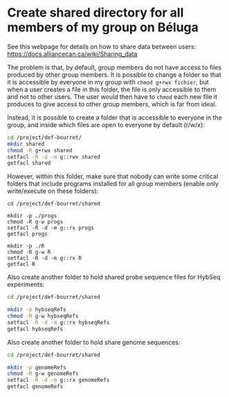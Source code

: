 # Create shared directory for all members of my group on Béluga

See this webpage for details on how to share data between users: https://docs.alliancecan.ca/wiki/Sharing_data

The problem is that, by default, group members do not have access to files produced by other group members. It is possible to change a folder so that it is accessible by everyone in my group with `chmod g+rwx fichier`, but when a user creates a file in this folder, the file is only accessible to them and not to other users. The user would then have to `chmod` each new file it produces to give access to other group members, which is far from ideal.

Instead, it is possible to create a folder that is accessible to everyone in the group, and inside which files are open to everyone by default (r/w/x):
```bash
cd /project/def-bourret/
mkdir shared
chmod -R g+rwx shared
setfacl -R -d -m g::rwx shared
getfacl shared

```

However, within this folder, make sure that nobody can write some critical folders that include programs installed for all group members (enable only write/execute on these folders):
```
cd /project/def-bourret/shared

mkdir -p ./progs
chmod -R g-w progs
setfacl -R -d -m g::rx progs
getfacl progs

mkdir -p ./R
chmod -R g-w R
setfacl -R -d -m g::rx R
getfacl R

```

Also create another folder to hold shared probe sequence files for HybSeq experiments:
```bash
cd /project/def-bourret/shared

mkdir -p hybseqRefs
chmod -R g-w hybseqRefs
setfacl -R -d -m g::rx hybseqRefs
getfacl hybseqRefs

```

Also create another folder to hold share genome sequences:
```bash
cd /project/def-bourret/shared

mkdir -p genomeRefs
chmod -R g-w genomeRefs
setfacl -R -d -m g::rx genomeRefs
getfacl genomeRefs


```


